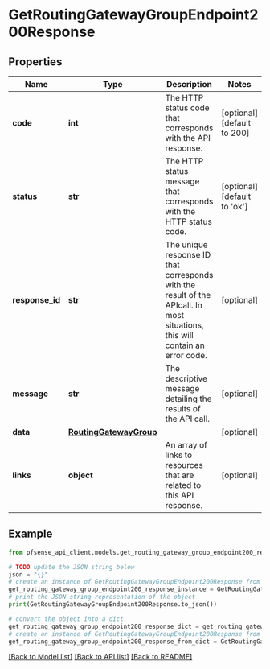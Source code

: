 # GetRoutingGatewayGroupEndpoint200Response


## Properties

Name | Type | Description | Notes
------------ | ------------- | ------------- | -------------
**code** | **int** | The HTTP status code that corresponds with the API response. | [optional] [default to 200]
**status** | **str** | The HTTP status message that corresponds with the HTTP status code. | [optional] [default to 'ok']
**response_id** | **str** | The unique response ID that corresponds with the result of the APIcall. In most situations, this will contain an error code. | [optional] 
**message** | **str** | The descriptive message detailing the results of the API call. | [optional] 
**data** | [**RoutingGatewayGroup**](RoutingGatewayGroup.md) |  | [optional] 
**links** | **object** | An array of links to resources that are related to this API response. | [optional] 

## Example

```python
from pfsense_api_client.models.get_routing_gateway_group_endpoint200_response import GetRoutingGatewayGroupEndpoint200Response

# TODO update the JSON string below
json = "{}"
# create an instance of GetRoutingGatewayGroupEndpoint200Response from a JSON string
get_routing_gateway_group_endpoint200_response_instance = GetRoutingGatewayGroupEndpoint200Response.from_json(json)
# print the JSON string representation of the object
print(GetRoutingGatewayGroupEndpoint200Response.to_json())

# convert the object into a dict
get_routing_gateway_group_endpoint200_response_dict = get_routing_gateway_group_endpoint200_response_instance.to_dict()
# create an instance of GetRoutingGatewayGroupEndpoint200Response from a dict
get_routing_gateway_group_endpoint200_response_from_dict = GetRoutingGatewayGroupEndpoint200Response.from_dict(get_routing_gateway_group_endpoint200_response_dict)
```
[[Back to Model list]](../README.md#documentation-for-models) [[Back to API list]](../README.md#documentation-for-api-endpoints) [[Back to README]](../README.md)


